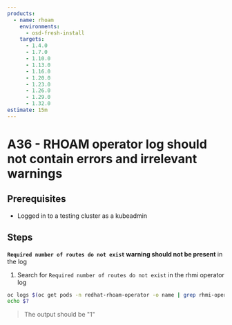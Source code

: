 ```yaml
---
products:
  - name: rhoam
    environments:
      - osd-fresh-install
    targets:
      - 1.4.0
      - 1.7.0
      - 1.10.0
      - 1.13.0
      - 1.16.0
      - 1.20.0
      - 1.23.0
      - 1.26.0
      - 1.29.0
      - 1.32.0
estimate: 15m
---
```


# A36 - RHOAM operator log should not contain errors and irrelevant warnings

## Prerequisites

- Logged in to a testing cluster as a kubeadmin

## Steps

**`Required number of routes do not exist` warning should not be present** in the log

1. Search for `Required number of routes do not exist` in the rhmi operator log

```bash
oc logs $(oc get pods -n redhat-rhoam-operator -o name | grep rhmi-operator) -n redhat-rhoam-operator | grep "Required number of routes do not exist"
echo $?
```

> The output should be "1"
